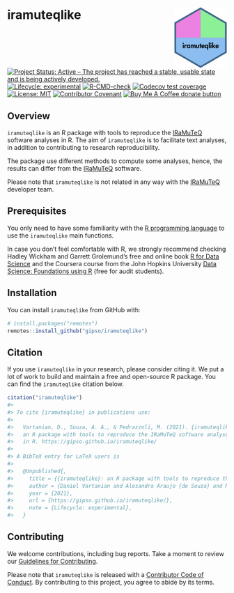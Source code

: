 
<!-- README.md is generated from README.Rmd. Please edit that file -->

# iramuteqlike <a href='https://gipso.github.io/iramuteqlike/'><img src='man/figures/logo.png' align="right" height="139" /></a>

<!-- badges: start -->

[![Project Status: Active – The project has reached a stable, usable
state and is being actively
developed.](https://www.repostatus.org/badges/latest/active.svg)](https://www.repostatus.org/#active)
[![Lifecycle:
experimental](https://img.shields.io/badge/lifecycle-experimental-orange.svg)](https://lifecycle.r-lib.org/articles/stages.html#experimental)
[![R-CMD-check](https://github.com/gipso/iramuteqlike/workflows/R-CMD-check/badge.svg)](https://github.com/gipso/iramuteqlike/actions)
[![Codecov test
coverage](https://codecov.io/gh/gipso/iramuteqlike/branch/main/graph/badge.svg)](https://app.codecov.io/gh/gipso/iramuteqlike?branch=main)
[![License:
MIT](https://img.shields.io/badge/license-MIT-green)](https://choosealicense.com/licenses/mit/)
[![Contributor
Covenant](https://img.shields.io/badge/Contributor%20Covenant-v2.0%20adopted-ff69b4.svg)](https://gipso.github.io/iramuteqlike/CODE_OF_CONDUCT.html)
[![Buy Me A Coffee donate
button](https://img.shields.io/badge/buy%20me%20a%20coffee-donate-yellow.svg)](https://ko-fi.com/danielvartan)
<!-- badges: end -->

## Overview

`iramuteqlike` is an R package with tools to reproduce the
[IRaMuTeQ](http://www.iramuteq.org/) software analyses in R. The aim of
`iramuteqlike` is to facilitate text analyses, in addition to
contributing to research reproducibility.

The package use different methods to compute some analyses, hence, the
results can differ from the [IRaMuTeQ](http://www.iramuteq.org/)
software.

Please note that `iramuteqlike` is not related in any way with the
[IRaMuTeQ](http://www.iramuteq.org/) developer team.

## Prerequisites

You only need to have some familiarity with the [R programming
language](https://www.r-project.org/) to use the `iramuteqlike` main
functions.

In case you don’t feel comfortable with R, we strongly recommend
checking Hadley Wickham and Garrett Grolemund’s free and online book [R
for Data Science](https://r4ds.had.co.nz/) and the Coursera course from
the John Hopkins University [Data Science: Foundations using
R](https://www.coursera.org/specializations/data-science-foundations-r)
(free for audit students).

## Installation

You can install `iramuteqlike` from GitHub with:

``` r
# install.packages("remotes")
remotes::install_github("gipso/iramuteqlike")
```

## Citation

If you use `iramuteqlike` in your research, please consider citing it.
We put a lot of work to build and maintain a free and open-source R
package. You can find the `iramuteqlike` citation below.

``` r
citation("iramuteqlike")
#> 
#> To cite {iramuteqlike} in publications use:
#> 
#>   Vartanian, D., Souza, A. A., & Pedrazzoli, M. (2021). {iramuteqlike}:
#>   an R package with tools to reproduce the IRaMuTeQ software analyses
#>   in R. https://gipso.github.io/iramuteqlike/
#> 
#> A BibTeX entry for LaTeX users is
#> 
#>   @Unpublished{,
#>     title = {{iramuteqlike}: an R package with tools to reproduce the IRaMuTeQ software analyses in R},
#>     author = {Daniel Vartanian and Alesandra Araujo {de Souza} and Mario Pedrazzoli},
#>     year = {2021},
#>     url = {https://gipso.github.io/iramuteqlike/},
#>     note = {Lifecycle: experimental},
#>   }
```

## Contributing

We welcome contributions, including bug reports. Take a moment to review
our [Guidelines for
Contributing](https://gipso.github.io/iramuteqlike/CONTRIBUTING.html).

Please note that `iramuteqlike` is released with a [Contributor Code of
Conduct](https://gipso.github.io/iramuteqlike/CODE_OF_CONDUCT.html). By
contributing to this project, you agree to abide by its terms.
